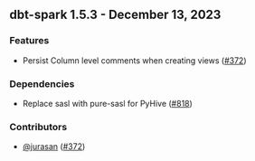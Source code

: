 ## dbt-spark 1.5.3 - December 13, 2023

### Features

- Persist Column level comments when creating views ([#372](https://github.com/dbt-labs/dbt-spark/issues/372))

### Dependencies

- Replace sasl with pure-sasl for PyHive ([#818](https://github.com/dbt-labs/dbt-spark/pull/818))

### Contributors
- [@jurasan](https://github.com/jurasan) ([#372](https://github.com/dbt-labs/dbt-spark/issues/372))
